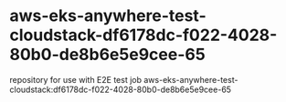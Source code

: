 # aws-eks-anywhere-test-cloudstack-df6178dc-f022-4028-80b0-de8b6e5e9cee-65
repository for use with E2E test job aws-eks-anywhere-test-cloudstack:df6178dc-f022-4028-80b0-de8b6e5e9cee-65
